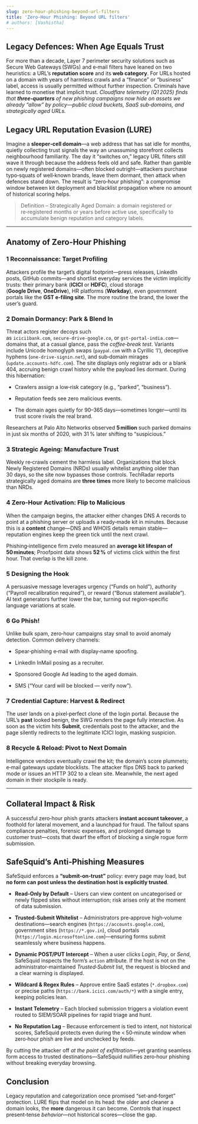 ```yaml
---
slug: zero-hour-phishing-beyond-url-filters
title: 'Zero-Hour Phishing: Beyond URL filters'
# authors: [Vashistha]
---
```


## **Legacy Defences: When Age Equals Trust**

For more than a decade, Layer 7 perimeter security solutions such as Secure Web Gateways (SWGs) and e‑mail filters have leaned on two heuristics: a URL’s **reputation score** and its **web category**. For URLs hosted on a domain with years of harmless crawls and a “finance” or “business” label, access is usually permitted without further inspection. Criminals have learned to monetise that implicit trust. *Cloudflare telemetry (Q1 2025) finds that **three‑quarters** of new phishing campaigns now hide on assets we already “allow” by policy—public cloud buckets, SaaS sub‑domains, and strategically aged URLs.*

## **Legacy URL Reputation Evasion (LURE)**

Imagine a **sleeper‑cell domain**—a web address that has sat idle for months, quietly collecting trust signals the way an unassuming storefront collects neighbourhood familiarity. The day it “switches on,” legacy URL filters still wave it through because the address feels old and safe. Rather than gamble on newly registered domains—often blocked outright—attackers purchase typo‑squats of well‑known brands, leave them dormant, then attack when defences stand down. The result is “zero‑hour phishing”: a compromise window between kit deployment and blacklist propagation where no amount of historical scoring helps.

> Definition – Strategically Aged Domain: a domain registered or re‑registered months or years before active use, specifically to accumulate benign reputation and category labels.

***

## Anatomy of Zero-Hour Phishing

### 1 Reconnaissance: Target Profiling

Attackers profile the target’s digital footprint—press releases, LinkedIn posts, GitHub commits—and shortlist everyday services the victim implicitly trusts: their primary bank (**ICICI** or **HDFC**), cloud storage (**Google Drive**, **OneDrive**), HR platforms (**Workday**), even government portals like the **GST e‑filing site**. The more routine the brand, the lower the user’s guard.

### 2 **Domain Dormancy: Park & Blend In**

Threat actors register decoys such as `iciciìbank.com`, `secure‑drive‑google.co`, or `gst‑portal‑india.com`—domains that, at a casual glance, pass the *coffee‑break test*. Variants include Unicode homoglyph swaps (`paypaⅼ.com` with a Cyrillic ‘l’), deceptive hyphens (`one‑drive‑signin.net`), and sub‑domain mirages (`update.accounts‑hdfc.com`). The site displays only registrar ads or a blank 404, accruing benign crawl history while the payload lies dormant. During this hibernation:

- Crawlers assign a low‑risk category (e.g., “parked”, “business”).

- Reputation feeds see zero malicious events.

- The domain ages quietly for 90–365 days—sometimes longer—until its trust score rivals the real brand.

Researchers at Palo Alto Networks observed **5 million** such parked domains in just six months of 2020, with 31 % later shifting to “suspicious.”

### 3 **Strategic Ageing: Manufacture Trust**

Weekly re‑crawls cement the harmless label. Organizations that block Newly Registered Domains (NRDs) usually whitelist anything older than 30 days, so the site now bypasses those controls. TechRadar reports strategically aged domains are **three times** more likely to become malicious than NRDs.

### 4 **Zero‑Hour Activation: Flip to Malicious**

When the campaign begins, the attacker either changes DNS A records to point at a phishing server or uploads a ready‑made kit in minutes. Because this is a **content** change—DNS and WHOIS details remain stable—reputation engines keep the green tick until the next crawl.

Phishing‑intelligence firm zvelo measured an **average kit lifespan of 50 minutes**; Proofpoint data shows **52 %** of victims click within the first hour. That overlap is the kill zone.

### 5 **Designing the Hook**

A persuasive message leverages urgency (“Funds on hold”), authority (“Payroll recalibration required”), or reward (“Bonus statement available”). AI text generators further lower the bar, turning out region‑specific language variations at scale.

### 6 Go Phish!

Unlike bulk spam, zero‑hour campaigns stay small to avoid anomaly detection. Common delivery channels:

- Spear‑phishing e‑mail with display‑name spoofing.

- LinkedIn InMail posing as a recruiter.

- Sponsored Google Ad leading to the aged domain.

- SMS (“Your card will be blocked — verify now”).

### 7 **Credential Capture: Harvest & Redirect**

The user lands on a pixel‑perfect clone of the login portal. Because the URL’s **past** looked benign, the SWG renders the page fully interactive. As soon as the victim hits **Submit**, credentials post to the attacker, and the page silently redirects to the legitimate ICICI login, masking suspicion.

### 8 **Recycle & Reload: Pivot to Next Domain**

Intelligence vendors eventually crawl the kit; the domain’s score plummets; e‑mail gateways update blocklists. The attacker flips DNS back to parked mode or issues an HTTP 302 to a clean site. Meanwhile, the next aged domain in their stockpile is ready.

***

## **Collateral Impact & Risk**

A successful zero‑hour phish grants attackers **instant account takeover**, a foothold for lateral movement, and a launchpad for fraud. The fallout spans compliance penalties, forensic expenses, and prolonged damage to customer trust—costs that dwarf the effort of blocking a single rogue form submission.

## SafeSquid’s Anti‑Phishing Measures

SafeSquid enforces a **“submit‑on‑trust”** policy: every page may load, but **no form can post unless the destination host is explicitly trusted**.

- **Read‑Only by Default** – Users can view content on uncategorised or newly flipped sites without interruption; risk arises only at the moment of data submission.

- **Trusted‑Submit Whitelist** – Administrators pre‑approve high‑volume destinations—search engines (`https://accounts.google.com`), government sites (`https://*.gov.in`), cloud portals (`https://login.microsoftonline.com`)—ensuring forms submit seamlessly where business happens.

- **Dynamic POST/PUT Intercept** – When a user clicks *Login*, *Pay*, or *Send*, SafeSquid inspects the form’s `action` attribute. If the host is not on the administrator‑maintained *Trusted‑Submit* list, the request is blocked and a clear warning is displayed.

- **Wildcard & Regex Rules** – Approve entire SaaS estates (`*.dropbox.com`) or precise paths (`https://bank.icici.com/auth/*`) with a single entry, keeping policies lean.

- **Instant Telemetry** – Each blocked submission triggers a violation event routed to SIEM/SOAR pipelines for rapid triage and hunt.

- **No Reputation Lag** – Because enforcement is tied to intent, not historical scores, SafeSquid protects even during the \< 50‑minute window when zero‑hour phish are live and unchecked by feeds.

By cutting the attacker off *at the point of exfiltration*—yet granting seamless form access to trusted destinations—SafeSquid nullifies zero‑hour phishing without breaking everyday browsing.

## Conclusion

Legacy reputation and categorization once promised “set‑and‑forget” protection. LURE flips that model on its head: the older and cleaner a domain looks, the **more** dangerous it can become. Controls that inspect present‑tense *behavior*—not historical scores—close the gap.
